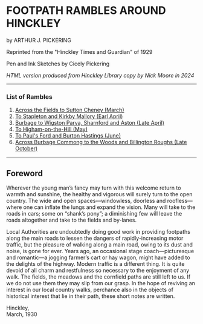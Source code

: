 # FOOTPATH RAMBLES AROUND HINCKLEY

by ARTHUR J. PICKERING

Reprinted from the "Hinckley Times and Guardian" of 1929

Pen and Ink Sketches by Cicely Pickering

_HTML version produced from Hinckley Library copy by Nick Moore in 2024_

---

### List of Rambles

1. [Across the Fields to Sutton Cheney (March)](#1)
2. [To Stapleton and Kirkby Mallory (Earl April)](#2)
3. [Burbage to Wigston Parva, Sharnford and Aston (Late April)](#3)
4. [To Higham-on-the-Hill (May)](#4)
5. [To Paul's Ford and Burton Hastings (June)](#5)
6. [Across Burbage Commong to the Woods and Billington Roughs (Late October)](#6)

---

## Foreword

Wherever the young man’s fancy may turn with this welcome return to warmth and sunshine, the healthy and vigorous will surely turn to the open country. The wide and open spaces—windowless, doorless and roofless—where one can inflate the lungs and expand the vision. Many will take to the roads in cars; some on “shank’s pony”; a diminishing few will leave the roads altogether and take to the fields and by-lanes.

Local Authorities are undoubtedly doing good work in providing footpaths along the main roads to lessen the dangers of rapidly-increasing motor traffic, but the pleasure of walking along a main road, owing to its dust and noise, is gone for ever. Years ago, an occasional stage coach—picturesque and romantic—a jogging farmer’s cart or hay wagon, might have added to the delights of the highway. Modern traffic is a different thing. It is quite devoid of all charm and restfulness so necessary to the enjoyment of any walk. The fields, the meadows and the cornfield paths are still left to us. If we do not use them they may slip from our grasp. In the hope of reviving an interest in our local country walks, perchance also in the objects of historical interest that lie in their path, these short notes are written.

Hinckley,<br>
March, 1930
